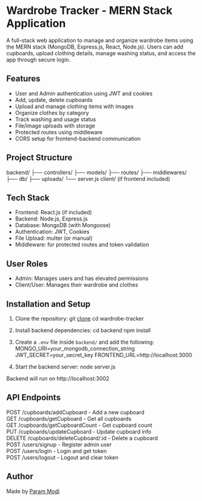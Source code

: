 # Wardrobe Tracker - MERN Stack Application

A full-stack web application to manage and organize wardrobe items using the MERN stack (MongoDB, Express.js, React, Node.js). Users can add cupboards, upload clothing details, manage washing status, and access the app through secure login.

## Features

- User and Admin authentication using JWT and cookies
- Add, update, delete cupboards
- Upload and manage clothing items with images
- Organize clothes by category
- Track washing and usage status
- File/image uploads with storage
- Protected routes using middleware
- CORS setup for frontend-backend communication

## Project Structure

backend/
  ├── controllers/
  ├── models/
  ├── routes/
  ├── middlewares/
  ├── db/
  ├── uploads/
  └── server.js
client/ (if frontend included)

## Tech Stack

- Frontend: React.js (if included)
- Backend: Node.js, Express.js
- Database: MongoDB (with Mongoose)
- Authentication: JWT, Cookies
- File Upload: multer (or manual)
- Middleware: for protected routes and token validation

## User Roles

- Admin: Manages users and has elevated permissions
- Client/User: Manages their wardrobe and clothes

## Installation and Setup

1. Clone the repository:
   git [clone](https://github.com/iParamModi/Wardrobe_Tracker.git) 
   cd wardrobe-tracker

2. Install backend dependencies:
   cd backend
   npm install

3. Create a `.env` file inside `backend/` and add the following:
   MONGO_URI=your_mongodb_connection_string
   JWT_SECRET=your_secret_key
   FRONTEND_URL=http://localhost:3000

4. Start the backend server:
   node server.js

Backend will run on http://localhost:3002

## API Endpoints

POST   /cupboards/addCupboard         - Add a new cupboard  
GET    /cupboards/getCupboard         - Get all cupboards  
GET    /cupboards/getCupboardCount    - Get cupboard count  
PUT    /cupboards/updateCupboard      - Update cupboard info  
DELETE /cupboards/deleteCupboard/:id  - Delete a cupboard  
POST   /users/signup                  - Register admin user  
POST   /users/login                   - Login and get token  
POST   /users/logout                  - Logout and clear token  

## Author

Made by [Param Modi](https://github.com/iParamModi)

